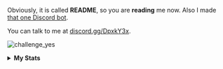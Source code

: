 Obviously, it is called **README**, so you are **reading** me now. Also I made [that one Discord bot](https://fuyuumi.ga/).

You can talk to me at [discord.gg/DpxkY3x](https://discord.gg/dHkC4wTaTX).

![challenge_yes](https://i.alexflipnote.dev/4h93guy.png)

<details>
 <summary><b>My Stats</b></summary>
 <p align="center">
<img src="https://github-profile-trophy.vercel.app/?username=KASKUSTTV&margin-h=25&column=7&theme=juicyfresh">
 </p>
 
 <p align="center">
<img src="https://github-readme-stats.vercel.app/api?username=KASKUSTTV&show_icons=true&theme=radical&count_private=true&custom_title=My Stats&include_all_commits=true">
 </p>
 
 <p align="center">
<img src="https://github-readme-stats.vercel.app/api/top-langs/?username=KASKUSTTV&langs_count=6&theme=radical">
 </p>
 
 <p align="center">
<img src="https://github-readme-stats.vercel.app/api/wakatime?username=KASKUSTTV&layout=compact&theme=radical">
 </p>
 
</details>
